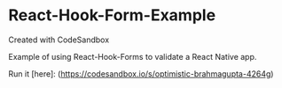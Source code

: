 # React-Hook-Form-Example
Created with CodeSandbox

Example of using React-Hook-Forms to validate a React Native app.

Run it [here]: (https://codesandbox.io/s/optimistic-brahmagupta-4264g)
